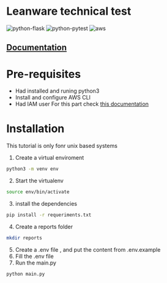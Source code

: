 
# Leanware technical test 
![python-flask](https://img.shields.io/static/v1?label=python&message=flask&color=yellow)
![python-pytest](https://img.shields.io/static/v1?label=python&message=pytest&color=green)
![aws](https://img.shields.io/static/v1?label=AWS&message=DynamoDB&color=red)

## [Documentation](/doc)
<h1> Pre-requisites</h1>

- Had installed and runing python3
- Install and configure AWS CLI
- Had IAM user
For this part check [this documentation](https://boto3.amazonaws.com/v1/documentation/api/latest/guide/quickstart.html#configuration)

<h1>Installation</h1>

This tutorial is only fonr unix based systems

1. Create a virtual enviroment

```bash
python3 -m venv env
```

2. Start the virtualenv

```bash
source env/bin/activate
```

3. install the dependencies

```bash
pip install -r requeriments.txt
```

4. Create a reports folder

```bash
mkdir reports
```

5. Create a .env file , and put the content from .env.example
6. Fill the .env file
7. Run the main.py

```bash
python main.py
```
